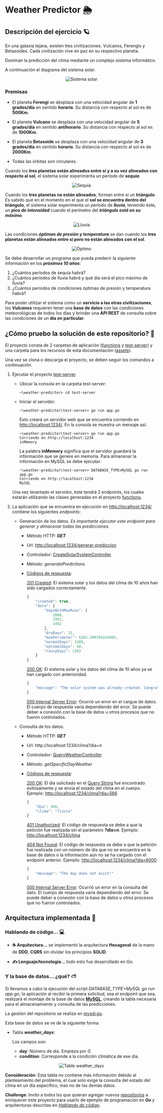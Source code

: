 # Weather Predictor 🌦️

## Descripción del ejercicio 🪐

En una galaxia lejana, existen tres civilizaciones. Vulcanos, Ferengis y Betasoides. Cada civilización vive en paz en su respectivo planeta.

Dominan la predicción del clima mediante un complejo sistema informático.

A continuación el diagrama del sistema solar.

<p align="center">
    <img alt="Sistema solar" src="https://raw.githubusercontent.com/cedv1990/weather-predictor-ts/master/assets/solar-system.jpg">
</p>

### Premisas

- El planeta **Ferengi** se desplaza con una velocidad angular de **1 grados/día** en sentido **horario**. Su distancia con respecto al sol es de **500Km**.

- El planeta **Vulcano** se desplaza con una velocidad angular de **5 grados/día** en sentido **anti­horario**. Su distancia con respecto al sol es de **1000Km**.

- El planeta **Betasoide** se desplaza con una velocidad angular de **3 grados/día** en sentido **horario**. Su distancia con respecto al sol es de **2000Km**.

- Todas las órbitas son circulares.

Cuando los **tres planetas están alineados entre sí y a su vez alineados con respecto al sol**, el sistema solar experimenta un período de ***sequía***.

<p align="center">
    <img alt="Sequía" src="https://raw.githubusercontent.com/cedv1990/weather-predictor-ts/master/assets/dry.jpg">
</p>

Cuando los **tres planetas no están alineados**, forman entre sí un **triángulo**. Es sabido que en el momento en el que el **sol se encuentra dentro del triángulo**, el sistema solar experimenta un período de ***lluvia***, teniendo éste, un ***pico de intensidad*** cuando el perímetro del ***triángulo está en su máximo***.

<p align="center">
    <img alt="Lluvia" src="https://raw.githubusercontent.com/cedv1990/weather-predictor-ts/master/assets/rain.jpg">
</p>

Las condiciones ***óptimas de presión y temperatura*** se dan cuando los **tres planetas están alineados entre sí pero no están alineados con el sol**.

<p align="center">
    <img alt="Óptimo" src="https://raw.githubusercontent.com/cedv1990/weather-predictor-ts/master/assets/optimal.jpg">
</p>

Se debe desarrollar un programa que pueda predecir la siguiente información en los ***próximos 10 años***:

1. ¿Cuántos períodos de sequía habrá?
2. ¿Cuántos períodos de lluvia habrá y qué día será el pico máximo de lluvia?
3. ¿Cuántos períodos de condiciones óptimas de presión y temperatura habrá?

Para poder utilizar el sistema como un **servicio a las otras civilizaciones**, los ***Vulcanos*** requieren tener una **base de datos** con las condiciones meteorológicas de todos los días y brindar una **API REST** de consulta sobre las condiciones de un **día en particular**.

## ¿Cómo pruebo la solución de este repositorio? 🤔︎

El proyecto consta de 2 carpetas de aplicación ([functions](https://github.com/cedv1990/weather-predictor-go/tree/master/functions) y [test-server](https://github.com/cedv1990/weather-predictor-go/tree/master/test-server)) y una carpeta para los recursos de esta documentación ([assets](https://github.com/cedv1990/weather-predictor-go/tree/master/assets)).

Una vez se clona o descarga el proyecto, se deben seguir los comandos a continuación.

1. Ejecutar el proyecto [test-server](https://github.com/cedv1990/weather-predictor-go/tree/master/test-server).

    - Ubicar la consola en la carpeta test-server:

        ```console
        ~\weather-predictor> cd test-server

    - Iniciar el servidor:

        ```console
        ~\weather-predictor\test-server> go run app.go
        ```

        Esto creará un servidor web que se encuentra corriendo en [http://localhost:1234/](http://localhost:1234/). En la consola se muestra un mensaje así:

        ```console
        ~\weather-predictor\test-server> go run app.go
        Corriendo en http://localhost:1234
        inMemory
        ```

        La palabra **inMemory** significa que el servidor guardará la información que se genere en memoria. Para almacenar la información en MySQL se debe ejecutar:
        
        ```console
        ~\weather-predictor\test-server> DATABASE_TYPE=MySQL go run app.go
        Corriendo en http://localhost:1234
        MySQL
        ```

    Una vez levantado el servidor, éste tendrá 2 endpoints, los cuales estarán utilizando las clases generadas en el proyecto [functions](https://github.com/cedv1990/weather-predictor-go/tree/master/functions).

2. La aplicación que se encuentra en ejecución en [http://localhost:1234/](http://localhost:1234/) contiene los siguientes *endpoints*:

    - Generación de los datos. *Es importante ejecutar este endpoint para generar y almacenar todas las predicciones.*

        - Método HTTP: ***GET***
        - Url: [http://localhost:1234/generar-prediccion](http://localhost:1234/generar-prediccion)
        - Controlador: [CreateSolarSystemController](https://github.com/cedv1990/weather-predictor-go/blob/master/functions/src/http/controllers/solarsystem/createsolarsystem.controller.ts)
        - Método: *generatePredictions*
        - [Códigos de respuesta](https://developer.mozilla.org/es/docs/Web/HTTP/Status):

            [201 Created](https://developer.mozilla.org/es/docs/Web/HTTP/Status/201): El sistema solar y los datos del clima de 10 años han sido cargados correctamente.

            ```javascript
            {
                "created": true,
                "data": {
                    "daysWithMaxRain": [
                        2808,
                        2952,
                        3492
                    ],
                    "dryDays": 21,
                    "maxPerimeter": 6262.300354242005,
                    "normalDays": 2389,
                    "optimalDays": 40,
                    "rainyDays": 1202
                }
            }
            ```

            [200 OK](https://developer.mozilla.org/es/docs/Web/HTTP/Status/200): El sistema solar y los datos del clima de 10 años ya se han cargado con anterioridad.

            ```javascript
            {
                "message": "The solar system was already created. Congrats!"
            }
            ```

            [500 Internal Server Error](https://developer.mozilla.org/es/docs/Web/HTTP/Status/500): Ocurrió un error en el cargue de datos. El cuerpo de respuesta varía dependiendo del error. Se puede deber a conexión con la base de datos u otros procesos que no fueron controlados.

    - Consulta de los datos.

        - Método HTTP: ***GET***
        - Url: http://localhost:1234/clima?dia=n
        - Controlador: [QueryWeatherController](https://github.com/cedv1990/weather-predictor-go/blob/master/functions/src/http/controllers/weather/querysolarsystem.controller.ts)
        - Método: *getSpecificDayWeather*
        - [Códigos de respuesta](https://developer.mozilla.org/es/docs/Web/HTTP/Status):

            [200 OK](https://developer.mozilla.org/es/docs/Web/HTTP/Status/200): El día solicitado en el [Query String](https://es.wikipedia.org/wiki/Query_string) fue encontrado exitosamente y se envía el estado del clima en el cuerpo. Ejemplo: [http://localhost:1234/clima?dia=566](http://localhost:1234/clima?dia=566)

            ```javascript
            {
                "dia": 566,
                "clima": "lluvia"
            }
            ```

            [401 Unathorized](https://developer.mozilla.org/es/docs/Web/HTTP/Status/401): El código de respuesta se debe a que la petición fue realizada sin el parámetro ***?dia=n***. Ejemplo: [http://localhost:1234/clima](http://localhost:1234/clima)

            [404 Not Found](https://developer.mozilla.org/es/docs/Web/HTTP/Status/404): El código de respuesta se debe a que la petición fue realizada con un número de día que no se encuentra en la base de datos o la información aún no se ha cargado con el endpoint anterior. Ejemplo: [http://localhost:1234/clima?dia=6000](http://localhost:1234/clima?dia=6000)

            ```javascript
            {
                "message": "The day does not exist!"
            }
            ```

            [500 Internal Server Error](https://developer.mozilla.org/es/docs/Web/HTTP/Status/500): Ocurrió un error en la consulta del dato. El cuerpo de respuesta varía dependiendo del error. Se puede deber a conexión con la base de datos u otros procesos que no fueron controlados.

## Arquitectura implementada 🌇

### Hablando de código... 💻

- **☕ Arquitectura...** se implementó la arquitectura **Hexagonal** de la mano de **DDD**, **CQRS** sin olvidar los principios **SOLID**.

- **✍️ Lenguaje/tecnología...** todo esto fue desarrollado en Go.

### Y la base de datos... ¿qué? ⛅

Si llevamos a cabo la ejecución del script *DATABASE_TYPE=MySQL go run app.go*, la aplicación al recibir la primera solicitud, sea el endpoint que sea, realizará el montaje de la base de datos **[MySQL](https://www.mysql.com/)**, creando la tabla necesaria para el almacenamiento y consulta de las predicciones.

La gestión del repositorio se realiza en [mysql.go](https://github.com/cedv1990/weather-predictor-go/blob/master/test-server/app.go).

Esta base de datos se ve de la siguiente forma:

- Tabla ***weather_days***:

    Los campos son:
    
    - **day**: Número de día. Empieza por *0*.
    - **condition**: Corresponde a la condición climática de ese día.

<p align="center">
    <img alt="Table weather_days" src="https://raw.githubusercontent.com/cedv1990/weather-predictor-go/master/assets/table-weather_days.jpg">
</p>

**Consideración**: Esta tabla no contiene más información debido al planteamiento del problema, el cual solo exige la consulta del estado del clima en un día específico, mas no de los demás datos.

**Challenge**: Invito a todxs lxs que quieran agregar nuevos [repositorios](https://github.com/cedv1990/weather-predictor-go/tree/master/functions/src/infraestructure/solarsystem) a enriquecer este proyecto para usarlo de ejemplo de programación en ***Go*** y arquitecturas descritas en *[Hablando de código](#hablando-de-código-)*.